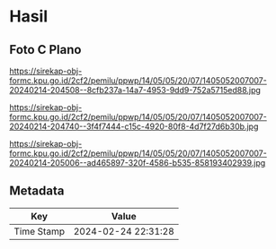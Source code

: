 # Hasil

## Foto C Plano

https://sirekap-obj-formc.kpu.go.id/2cf2/pemilu/ppwp/14/05/05/20/07/1405052007007-20240214-204508--8cfb237a-14a7-4953-9dd9-752a5715ed88.jpg

https://sirekap-obj-formc.kpu.go.id/2cf2/pemilu/ppwp/14/05/05/20/07/1405052007007-20240214-204740--3f4f7444-c15c-4920-80f8-4d7f27d6b30b.jpg

https://sirekap-obj-formc.kpu.go.id/2cf2/pemilu/ppwp/14/05/05/20/07/1405052007007-20240214-205006--ad465897-320f-4586-b535-858193402939.jpg


## Metadata

| Key        | Value               |
| ---------- | ------------------- |
| Time Stamp | 2024-02-24 22:31:28 |



